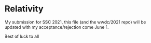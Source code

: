 # Relativity

My submission for SSC 2021, this file (and the wwdc/2021 repo) will be updated with my acceptance/rejection come June 1.

Best of luck to all